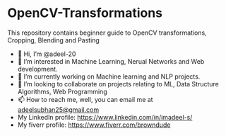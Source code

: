 # OpenCV-Transformations
This repository contains beginner guide to OpenCV transformations, Cropping, Blending and Pasting

- 👋 Hi, I’m @adeel-20
- 👀 I’m interested in Machine Learning, Nerual Networks and Web development.
- 🌱 I’m currently working on Machine learning and NLP projects.
- 💞️ I’m looking to collaborate on projects relating to ML, Data Structure Algorithms, Web Programming
- 📫 How to reach me, well, you can email me at adeelsubhan25@gmail.com
- My LinkedIn profile: https://www.linkedin.com/in/imadeel-s/
- My fiverr profile: https://www.fiverr.com/browndude
